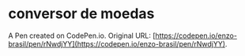 # conversor de moedas

A Pen created on CodePen.io. Original URL: [https://codepen.io/enzo-brasil/pen/rNwdjYY](https://codepen.io/enzo-brasil/pen/rNwdjYY).


